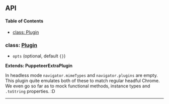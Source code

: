 ## API

<!-- Generated by documentation.js. Update this documentation by updating the source code. -->

#### Table of Contents

-   [class: Plugin](#class-plugin)

### class: [Plugin](https://github.com/berstend/puppeteer-extra/blob/790777a5d72ef5d0c2be01baf8fdc594a41af96a/packages/puppeteer-extra-plugin-stealth/evasions/navigator.plugins/index.js#L10-L216)

-   `opts`   (optional, default `{}`)

**Extends: PuppeteerExtraPlugin**

In headless mode `navigator.mimeTypes` and `navigator.plugins` are empty.
This plugin quite emulates both of these to match regular headful Chrome.
We even go so far as to mock functional methods, instance types and `.toString` properties. :D

* * *
